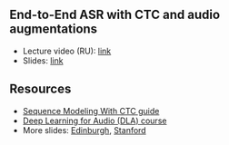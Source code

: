 ## End-to-End ASR with CTC and audio augmentations

- Lecture video (RU): [link](https://youtu.be/sZMaPho53mE?si=q4dJaNtYhrVdNnKY)
- Slides: [link](https://docs.google.com/presentation/d/1eyobCGaPLuLl2pKBZm3QLcF77Y27CyznUXnnwB1Ne8s/edit?usp=sharing)


## Resources

- [Sequence Modeling With CTC guide](https://distill.pub/2017/ctc/)
- [Deep Learning for Audio (DLA) course](https://github.com/markovka17/dla/tree/2024/week03)
- More slides: [Edinburgh](https://www.inf.ed.ac.uk/teaching/courses/asr/2023-24/asr16-ctc.pdf), [Stanford](https://web.stanford.edu/class/cs224s/semesters/2024-spring/lecture-slides/224s.24.lec8.pdf)
